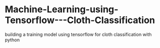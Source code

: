 # Machine-Learning-using-Tensorflow---Cloth-Classification
building a training model using tensorflow for cloth classification with python
